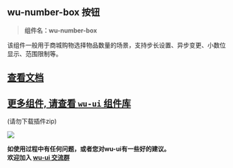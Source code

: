 ## wu-number-box 按钮

> **组件名：wu-number-box**

该组件一般用于商城购物选择物品数量的场景，支持步长设置、异步变更、小数位显示、范围限制等。

## [查看文档](https://wuui.cn/zh-CN/components/numberBox.html)

## [更多组件, 请查看 `wu-ui` 组件库](https://ext.dcloud.net.cn/plugin?name=wu--ui)
(请勿下载插件zip)

<a href="https://ext.dcloud.net.cn/plugin?name=wu--ui">
	<img src="https://wuui.cn/intr.png">
</a>

**如使用过程中有任何问题，或者您对wu-ui有一些好的建议。<br>欢迎加入 [wu-ui 交流群](https://wuui.cn/zh-CN/components/qqFeedBack.html)**